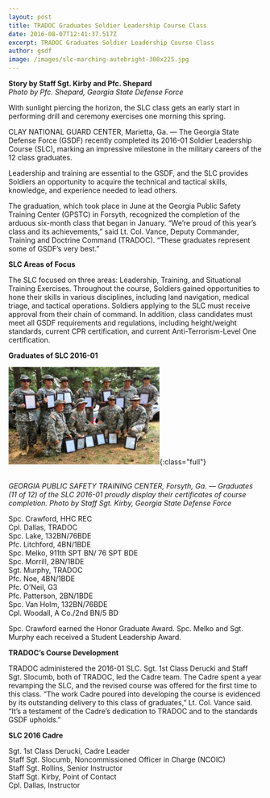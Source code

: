 ```yaml
---
layout: post
title: TRADOC Graduates Soldier Leadership Course Class
date: 2016-08-07T12:41:37.517Z
excerpt: TRADOC Graduates Soldier Leadership Course Class
author: gsdf
image: /images/slc-marching-autobright-300x225.jpg
---
```

**Story by Staff Sgt. Kirby and Pfc. Shepard**\
*Photo by Pfc. Shepard, Georgia State Defense Force*

With sunlight piercing the horizon, the SLC class gets an early start in performing drill and ceremony exercises one morning this spring. 

CLAY NATIONAL GUARD CENTER, Marietta, Ga. — The Georgia State Defense Force (GSDF) recently completed its 2016-01 Soldier Leadership Course (SLC), marking an impressive milestone in the military careers of the 12 class graduates.

Leadership and training are essential to the GSDF, and the SLC provides Soldiers an opportunity to acquire the technical and tactical skills, knowledge, and experience needed to lead others.

The graduation, which took place in June at the Georgia Public Safety Training Center (GPSTC) in Forsyth, recognized the completion of the arduous six-month class that began in January. “We’re proud of this year’s class and its achievements,” said Lt. Col. Vance, Deputy Commander, Training and Doctrine Command (TRADOC). “These graduates represent some of GSDF’s very best.”

**SLC Areas of Focus**

The SLC focused on three areas: Leadership, Training, and Situational Training Exercises. Throughout the course, Soldiers gained opportunities to hone their skills in various disciplines, including land navigation, medical triage, and tactical operations. Soldiers applying to the SLC must receive approval from their chain of command. In addition, class candidates must meet all GSDF requirements and regulations, including height/weight standards, current CPR certification, and current Anti-Terrorism-Level One certification.

**Graduates of SLC 2016-01**

![GEORGIA PUBLIC SAFETY TRAINING CENTER, Forsyth, Ga. — Graduates (11 of 12) of the SLC 2016-01  proudly display their certificates of course completion. Photo by Staff Sgt. Kara Kirby, Georgia State Defense Force](/images/slc-class-photo-cropped-300x194.jpg){:class="full"}

\
*GEORGIA PUBLIC SAFETY TRAINING CENTER, Forsyth, Ga. — Graduates (11 of 12) of the SLC 2016-01 proudly display their certificates of course completion. Photo by Staff Sgt. Kirby, Georgia State Defense Force*

Spc. Crawford, HHC REC<br />
Cpl. Dallas, TRADOC<br />
Spc. Lake, 132BN/76BDE<br />
Pfc. Litchford, 4BN/1BDE<br />
Spc. Melko, 911th SPT BN/ 76 SPT BDE<br />
Spc. Morrill, 2BN/1BDE<br />
Sgt. Murphy, TRADOC<br />
Pfc. Noe, 4BN/1BDE<br />
Pfc. O'Neil, G3<br />
Pfc. Patterson, 2BN/1BDE<br />
Spc. Van Holm, 132BN/76BDE<br />
Cpl. Woodall, A Co./2nd BN/5 BD

Spc. Crawford earned the Honor Graduate Award. Spc. Melko and Sgt. Murphy each received a Student Leadership Award.

**TRADOC’s Course Development**

TRADOC administered the 2016-01 SLC. Sgt. 1st Class Derucki and Staff Sgt. Slocumb, both of TRADOC, led the Cadre team. The Cadre spent a year revamping the SLC, and the revised course was offered for the first time to this class. “The work Cadre poured into developing the course is evidenced by its outstanding delivery to this class of graduates,” Lt. Col. Vance said. “It’s a testament of the Cadre’s dedication to TRADOC and to the standards GSDF upholds.”

**SLC 2016 Cadre**

Sgt. 1st Class Derucki, Cadre Leader<br />
Staff Sgt. Slocumb, Noncommissioned Officer in Charge (NCOIC)<br />
Staff Sgt. Rollins, Senior Instructor<br />
Staff Sgt. Kirby, Point of Contact<br />
Cpl. Dallas, Instructor
